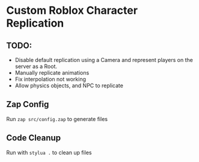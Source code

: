 # Custom Roblox Character Replication

## TODO:
- Disable default replication using a Camera and represent players on the server as a Root.
- Manually replicate animations
- Fix interpolation not working
- Allow physics objects, and NPC to replicate

## Zap Config
Run `zap src/config.zap` to generate files

## Code Cleanup
Run with `stylua .` to clean up files
